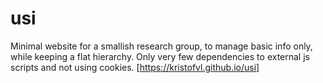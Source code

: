 # usi
Minimal website for a smallish research group, to manage basic info only, while keeping a flat hierarchy. 
Only very few dependencies to external js scripts and not using cookies.
[https://kristofvl.github.io/usi]

